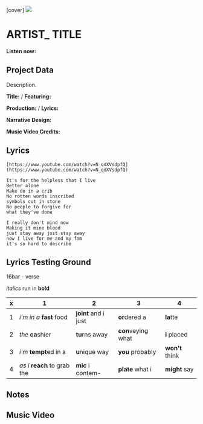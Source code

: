 [cover] ![](57175019_319474918741616_8502199518755923887_n.jpg)

# ARTIST_ TITLE

**Listen now:** 

## Project Data

Description.


**Title:**  / **Featuring:** 

**Production:**  / **Lyrics:** 

**Narrative Design:**

**Music Video Credits:**

## Lyrics

```
[https://www.youtube.com/watch?v=N_qdXVsdpfQ](https://www.youtube.com/watch?v=N_qdXVsdpfQ)

It's for the helpless that I live
Better alone
Make do in a crib
No rotten words inscribed
symbols cut in stone
No people to forgive for 
what they've done

I really don't mind now
Making it mine blood    
just stay away just stay away
now I live for me and my fam
it's so hard to describe

```

## Lyrics Testing Ground

16bar - verse

*italics* run in
**bold**

| x | 1 | 2 | 3 | 4 |
|---|---|---|---|---|
| 1 | *i'm in a* **fast** food | **joint** and i just  | **or**dered a  | **la**tte  |
| 2 | *the* **ca**shier | **tu**rns away  |  **con**veying what |  **i** placed |
| 3 | *i'm* **tempt**ed in a | **u**nique way  |  **you** probably |  **won't** think |
| 4 | *as i* **reach** to grab the |  **mic** i contem-  | **plate** what i | **might** say |

## Notes

## Music Video
